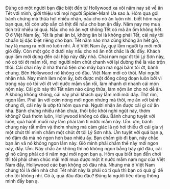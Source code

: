 Đừng có một người bạn đặc biệt đến từ Hollywood xa xôi năm nay sẽ về ăn Tết với mình, giới thiệu với mọi người Spider-Man! Ùa sao à. Hôm qua gói bánh chưng mà thừa hơi nhiều nhân, nấu cho nó ăn luôn nhỉ. biết hôm nay bạn qua, tôi còn ướp sẵn cả thịt để nấu cho bạn ăn đấy. Năm nay mẹ mua tích trữ nhiều bí quá. Nấu cho nó ăn vợt không Tết có mà ăn ốm không hết. Ơ ở Việt Nam ấy, Tết là phải ăn bí, không ăn bí là không phải Tết, cái này tôi chuẩn bị đặc biệt riêng cho bạn. Tết năm nào nhà cũng không ăn hết giò, hay là mang ra mời nó luôn nhỉ. À ở Việt Nam ấy, quý lắm người ta mới mời giò đấy. Còn một góc ở dưới này nấu cho nó ăn nốt chắc là đủ đấy. Khách quý lắm mới dùng đến cái hộp này đấy nhá. Chai nam ngư ớt tỏi Lý Sơn này, nó có tỏi ớt mắm rồi, mọi người nêm chút chanh với lại đường thế là vào trộn thôi. Cái chai này ở nhà thì nó tiện cho mấy bạn mà ngại băm tỏi ớt, bánh chưng. Bên Hollywood nó không có đâu. Việt Nam mới có thôi. Mọi người nhận nhá. Nay mình làm nộm ấy, bớt được một đống công đoạn luôn bởi vì trong này có tỏi với ớt với nước mắm sẵn rồi, làm nhanh ơi nhanh cái món nộm này. Cái giò này thì Tết năm nào cũng thừa, làm nộm ăn cho nó dễ ăn. À không không không, cái này phải khách quý lắm mới mời đấy. Thịt rim, ngon lắm. Phải ăn với cơm nóng mới ngon nhưng mà thôi, mẹ ăn với bánh chưng đi, cái này là ướp từ hôm qua mà. Người nhận ăn được cái gì cứ ăn nhá. Bánh chưng nhiều nhân chưa, thôi bốc khói nghi ngút này, thơm không? Quá thơm luôn, Hollywood không có đâu. Bánh chưng tuyệt vời luôn, quả hành muối này làm phải làm tí nước mắm này. Ưm. ưm, bánh chưng này rất mềm và thơm nhưng mà cảm giác là nó hơi thiếu đi cái gia vị một chút thì mình chấm một chút ớt tỏi Lý Sơn nhá. Ừm tuyệt vời quá bạn ạ, nó đậm đà mà nó ngon hơn bao nhiêu ấy. Bạn chấm giò đi bạn, nãy chắc bạn ăn vã nó không ngon lắm này. Giò mình phải chấm thế này mới ngon này, đấy. Ưm. Nãy chắc ăn không thì nó không ngon bằng bây giờ đâu, cái gì nó cũng phải có tí năm ngư mới ngon bạn ạ. Hôm qua biết bạn đến chơi thì tôi phải chen chúc mãi mới mua được một ít nước mắm nam ngư của Việt Nam đấy, Hollywood các bạn không có đâu nhá. Nhưng mà ở Việt Nam chúng tôi là đến nhà chơi Tết nhất này là phải có tí quà thì bạn có quà gì để cho tôi không nhỉ. Có à, quà đâu đâu đâu? Đúng là người tiêu dùng thông minh đấy bạn ạ.